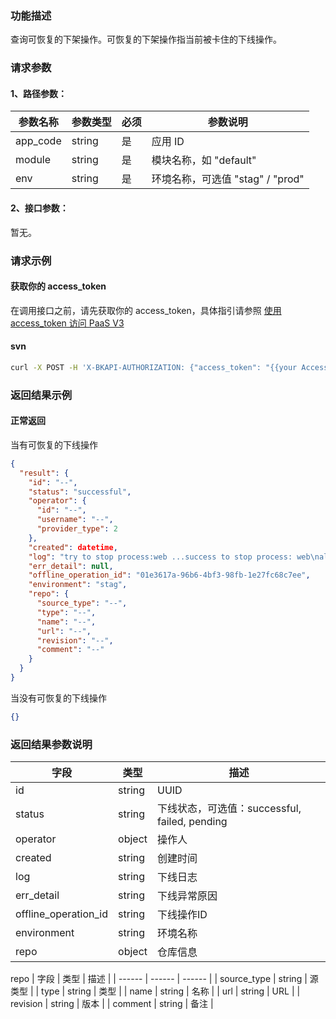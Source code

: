 ### 功能描述
查询可恢复的下架操作。可恢复的下架操作指当前被卡住的下线操作。

### 请求参数

#### 1、路径参数：

|   参数名称   |    参数类型  |  必须  |     参数说明     |
| ------------ | ------------ | ------ | ---------------- |
| app_code   | string | 是 | 应用 ID |
| module   | string | 是 | 模块名称，如 "default" |
| env | string | 是 | 环境名称，可选值 "stag" / "prod" |

#### 2、接口参数：
暂无。

### 请求示例

#### 获取你的 access_token
在调用接口之前，请先获取你的 access_token，具体指引请参照 [使用 access_token 访问 PaaS V3](https://bk.tencent.com/docs/markdown/PaaS3.0/topics/paas/access_token)

#### svn
```bash
curl -X POST -H 'X-BKAPI-AUTHORIZATION: {"access_token": "{{your AccessToken}}"}' http://bkapi.example.com/api/bkpaas3/prod/bkapps/applications/{{AppCode}}/modules/{{module_name}}/envs/{env:stag/prod}/offlines/resumable/
```

### 返回结果示例
#### 正常返回
当有可恢复的下线操作
```json
{
  "result": {
    "id": "--",
    "status": "successful",
    "operator": {
      "id": "--",
      "username": "--",
      "provider_type": 2
    },
    "created": datetime,
    "log": "try to stop process:web ...success to stop process: web\nall process stopped.\n",
    "err_detail": null,
    "offline_operation_id": "01e3617a-96b6-4bf3-98fb-1e27fc68c7ee",
    "environment": "stag",
    "repo": {
      "source_type": "--",
      "type": "--",
      "name": "--",
      "url": "--",
      "revision": "--",
      "comment": "--"
    }
  }
}
```

当没有可恢复的下线操作
```json
{}
```

### 返回结果参数说明

| 字段 |   类型 | 描述 |
| ------ | ------ | ------ |
| id | string | UUID |
| status | string | 下线状态，可选值：successful, failed, pending |
| operator | object | 操作人 |
| created | string | 创建时间 |
| log | string | 下线日志 |
| err_detail | string | 下线异常原因 |
| offline_operation_id | string | 下线操作ID |
| environment | string | 环境名称 |
| repo | object | 仓库信息 |

repo
| 字段 |   类型 | 描述 |
| ------ | ------ | ------ |
| source_type | string | 源类型 |
| type | string | 类型 |
| name | string | 名称 |
| url | string | URL |
| revision | string | 版本 |
| comment | string | 备注 |